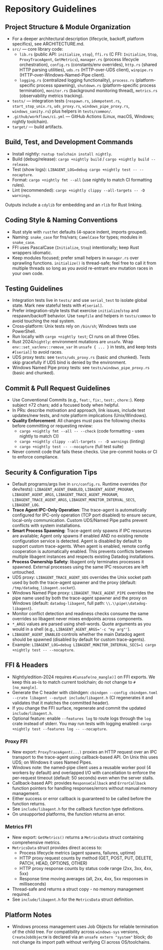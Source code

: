 # Repository Guidelines

## Project Structure & Module Organization
- For a deeper architectural description (lifecycle, backoff, platform specifics), see ARCHITECTURE.md.
- `src/` — core library code:
  - `lib.rs` (public API: `initialize`, `stop`), `ffi.rs` (C FFI: `Initialize`, `Stop`, `ProxyTraceAgent`, `GetMetrics`), `manager.rs` (process lifecycle orchestration), `config.rs` (constants/env overrides), `http.rs` (shared HTTP parsing utilities), `uds.rs` (HTTP-over-UDS client), `winpipe.rs` (HTTP-over-Windows-Named-Pipe client).
  - `logging.rs` (centralized logging functionality), `process.rs` (platform-specific process spawning), `shutdown.rs` (platform-specific process termination), `monitor.rs` (background monitoring thread), `metrics.rs` (observability metrics tracking).
- `tests/` — integration tests (`respawn.rs`, `idempotent.rs`, `start_stop_unix.rs`, `uds_proxy.rs`, `windows_pipe_proxy.rs`, `windows_sanity.rs`) plus helpers in `tests/common/`.
- `.github/workflows/ci.yml` — GitHub Actions (Linux, macOS, Windows; nightly toolchain).
- `target/` — build artifacts.

## Build, Test, and Development Commands
- Install nightly: `rustup toolchain install nightly`.
- Build (debug/release): `cargo +nightly build` / `cargo +nightly build --release`.
- Test (show logs): `LIBAGENT_LOG=debug cargo +nightly test -- --nocapture`.
- Format: `cargo +nightly fmt --all` (use nightly to match CI formatting rules).
- Lint (recommended): `cargo +nightly clippy --all-targets -- -D warnings`.

Outputs include a `cdylib` for embedding and an `rlib` for Rust linking.

## Coding Style & Naming Conventions
- Rust style with `rustfmt` defaults (4-space indent, imports grouped).
- Naming: `snake_case` for fns/vars; `CamelCase` for types; modules in `snake_case`.
- FFI uses PascalCase (`Initialize`, `Stop`) intentionally; keep Rust wrappers idiomatic.
- Keep modules focused; prefer small helpers in `manager.rs` over sprawling functions. `initialize()` is thread-safe; feel free to call it from multiple threads so long as you avoid re-entrant env mutation races in your own code.

## Testing Guidelines
- Integration tests live in `tests/` and use `serial_test` to isolate global state. Mark new stateful tests with `#[serial]`.
- Prefer integration-style tests that exercise `initialize`/`stop` and respawn/backoff behavior. Use `tempfile` and helpers in `tests/common` to avoid touching the real system.
- Cross‑platform: Unix tests rely on `/bin/sh`; Windows tests use PowerShell.
- Run locally with `cargo +nightly test`; CI runs on all three OSes.
- Rust 2024/`nightly`: environment mutations are `unsafe`. Wrap `env::set_var`/`env::remove_var` in `unsafe { ... }` in tests, and keep tests `#[serial]` to avoid races.
 - UDS proxy tests: see `tests/uds_proxy.rs` (basic and chunked). Tests skip gracefully if UDS bind is denied by the environment.
 - Windows Named Pipe proxy tests: see `tests/windows_pipe_proxy.rs` (basic and chunked).

## Commit & Pull Request Guidelines
- Use Conventional Commits (e.g., `feat:`, `fix:`, `test:`, `chore:`). Keep subject ≤72 chars; add a focused body when helpful.
- In PRs: describe motivation and approach, link issues, include test updates/new tests, and note platform implications (Unix/Windows).
- **Quality Enforcement**: All changes must pass the following checks before committing or requesting review:
  - `cargo +nightly fmt --all -- --check` (code formatting - uses nightly to match CI)
  - `cargo +nightly clippy --all-targets -- -D warnings` (linting)
  - `cargo +nightly test -- --nocapture` (full test suite)
- Never commit code that fails these checks. Use pre-commit hooks or CI to enforce compliance.

## Security & Configuration Tips
- Default programs/args live in `src/config.rs`. Runtime overrides (for dev/tests): `LIBAGENT_AGENT_ENABLED`, `LIBAGENT_AGENT_PROGRAM`, `LIBAGENT_AGENT_ARGS`, `LIBAGENT_TRACE_AGENT_PROGRAM`, `LIBAGENT_TRACE_AGENT_ARGS`, `LIBAGENT_MONITOR_INTERVAL_SECS`, `LIBAGENT_LOG`.
- **Trace Agent IPC-Only Operation**: The trace-agent is automatically configured for IPC-only operation (TCP port disabled) to ensure secure, local-only communication. Custom UDS/Named Pipe paths prevent conflicts with system installations.
- **Smart Process Spawning**: Trace-agent only spawns if IPC resources are available; Agent only spawns if enabled AND no existing remote configuration service is detected. Agent is disabled by default to support custom trace-agents. When agent is enabled, remote config cooperation is automatically enabled. This prevents conflicts between multiple libagent instances and respects existing Datadog installations.
- **Process Ownership Safety**: libagent only terminates processes it spawned. External processes using the same IPC resources are left untouched.
- UDS proxy: `LIBAGENT_TRACE_AGENT_UDS` overrides the Unix socket path used by both the trace-agent spawner and the proxy (default: `/tmp/datadog_libagent.socket`).
- Windows Named Pipe proxy: `LIBAGENT_TRACE_AGENT_PIPE` overrides the pipe name used by both the trace-agent spawner and the proxy on Windows (default: `datadog-libagent`, full path: `\\.\\pipe\\datadog-libagent`).
- Monitor conflict detection and readiness checks consume the same overrides so libagent never mixes endpoints across components.
- `*_ARGS` values are parsed using shell-words. Quote arguments as you would in a shell (e.g., `LIBAGENT_AGENT_ARGS='-c "my arg"'`).
- `LIBAGENT_AGENT_ENABLED` controls whether the main Datadog agent should be spawned (disabled by default for custom trace-agents).
- Example: `LIBAGENT_LOG=debug LIBAGENT_MONITOR_INTERVAL_SECS=1 cargo +nightly test -- --nocapture`.

## FFI & Headers
- Nightly/edition-2024 requires `#[unsafe(no_mangle)]` on FFI exports. We keep this as-is to match current toolchain; do not change to `#[no_mangle]`.
- Generate the C header with cbindgen: `cbindgen --config cbindgen.toml --crate libagent --output include/libagent.h` (CI regenerates it and validates that it matches the committed header).
- If you change the FFI surface, regenerate and commit the updated `include/libagent.h`.
- Optional feature: enable `--features log` to route logs through the `log` crate instead of stderr. You may run tests with logging enabled: `cargo +nightly test --features log -- --nocapture`.

### Proxy FFI
- New export: `ProxyTraceAgent(...)` proxies an HTTP request over an IPC transport to the trace-agent using callback-based API. On Unix this uses UDS; on Windows it uses Named Pipes.
- Windows note: the named-pipe client uses a reusable worker pool (4 workers by default) and overlapped I/O with cancellation to enforce the per-request timeout (default: 50 seconds) even when the server stalls.
- Callback-based API: provides `ResponseCallback` and `ErrorCallback` function pointers for handling responses/errors without manual memory management.
- Either success or error callback is guaranteed to be called before the function returns.
- See `include/libagent.h` for the callback function type definitions.
- On unsupported platforms, the function returns an error.

### Metrics FFI
- New export: `GetMetrics()` returns a `MetricsData` struct containing comprehensive metrics.
- `MetricsData` struct provides direct access to:
  - Process lifecycle metrics (agent spawns, failures, uptime)
  - HTTP proxy request counts by method (GET, POST, PUT, DELETE, PATCH, HEAD, OPTIONS, OTHER)
  - HTTP proxy response counts by status code range (2xx, 3xx, 4xx, 5xx)
  - Response time moving averages (all, 2xx, 4xx, 5xx responses in milliseconds)
- Thread-safe and returns a struct copy - no memory management required.
- See `include/libagent.h` for the `MetricsData` struct definition.

## Platform Notes
- Windows process management uses Job Objects for reliable termination of the child tree. For compatibility across `windows-sys` versions, `CreateJobObjectW` is declared via an `unsafe extern "system"` block; do not change its import path without verifying CI across OS/toolchains.
